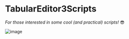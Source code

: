 # TabularEditor3Scripts
*For those interested in some cool (and practical) scripts!* 😎

![image](https://user-images.githubusercontent.com/62320770/158300297-60ba262e-83e3-4575-ba90-6b847538ae3f.png)
